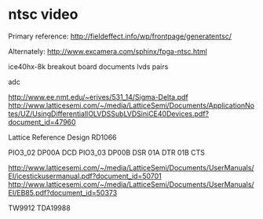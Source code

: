 # ntsc video

Primary reference: http://fieldeffect.info/wp/frontpage/generatentsc/

Alternately: http://www.excamera.com/sphinx/fpga-ntsc.html

ice40hx-8k breakout board documents lvds pairs

adc

http://www.ee.nmt.edu/~erives/531_14/Sigma-Delta.pdf
http://www.latticesemi.com/~/media/LatticeSemi/Documents/ApplicationNotes/UZ/UsingDifferentialIOLVDSSubLVDSiniCE40Devices.pdf?document_id=47960

Lattice Reference Design RD1066


PIO3_02 DP00A DCD
PIO3_03 DP00B DSR
01A DTR
01B CTS

http://www.latticesemi.com/~/media/LatticeSemi/Documents/UserManuals/EI/icestickusermanual.pdf?document_id=50701
http://www.latticesemi.com/~/media/LatticeSemi/Documents/UserManuals/EI/EB85.pdf?document_id=50373

TW9912
TDA19988
